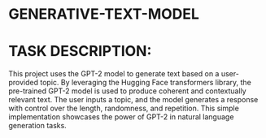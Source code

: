 # GENERATIVE-TEXT-MODEL


# TASK DESCRIPTION:
This project uses the GPT-2 model to generate text based on a user-provided topic. By leveraging the Hugging Face transformers library, the pre-trained GPT-2 model is used to produce coherent and contextually relevant text. The user inputs a topic, and the model generates a response with control over the length, randomness, and repetition. This simple implementation showcases the power of GPT-2 in natural language generation tasks.
